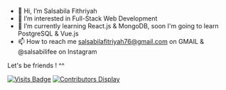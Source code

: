 - 👋 Hi, I’m Salsabila Fithriyah
- 👀 I’m interested in Full-Stack Web Development
- 🌱 I’m currently learning React.js & MongoDB, soon I'm going to learn PostgreSQL & Vue.js
- 📫 How to reach me salsabilafitriyah76@gmail.com on GMAIL & @salsabilifee on Instagram

Let's be friends ! ^^


[![Visits Badge](https://badges.pufler.dev/visits/salsabilaf19/salsabilaf19)](https://badges.pufler.dev) [![Contributors Display](https://badges.pufler.dev/contributors/salsabilaf19/badge-it?size=50&padding=5&perRow=10&bots=true)](https://badges.pufler.dev)


